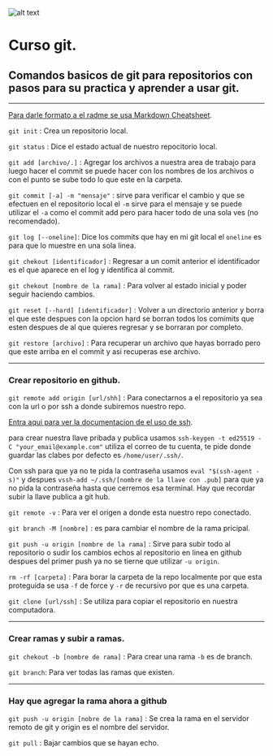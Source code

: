 ![alt text](https://github.com/Magicjg/curso_git/logo/logo.png "Alanjg_")

# Curso git.

## Comandos basicos de git para repositorios con pasos para su practica y aprender a usar git.

***

[Para darle formato a el radme se usa Markdown Cheatsheet](https://github.com/adam-p/markdown-here/wiki/Markdown-Cheatsheet).

`git init` : Crea un repositorio local. 

`git status` : Dice el estado actual de nuestro repocitorio local.

`git add [archivo/.]` : Agregar los archivos a nuestra area de trabajo para luego hacer el commit se puede hacer con los nombres de los archivos o con el punto se sube todo lo que este en la carpeta.

`git commit [-a] -m "mensaje"` : sirve para verificar el cambio y que se efectuen en el repositorio local el `-m` sirve para el mensaje y se puede utilizar el `-a` como el commit add pero para hacer todo de una sola ves (no recomendado).

`git log [--oneline]`: Dice los commits que hay en mi git local el `oneline` es para que lo muestre en una sola linea. 

`git chekout [identificador]` : Regresar a un comit anterior el identificador es el que aparece en el log y identifica al commit.

`git chekout [nombre de la rama]` : Para volver al estado inicial y poder seguir haciendo cambios.

`git reset [--hard] [identificador]` : Volver a un directorio anterior y borra el que este despues con la opcion hard se borran todos los comimits que esten despues de al que quieres regresar y se borraran por completo.

`git restore [archivo]` : Para recuperar un archivo que hayas borrado pero que este arriba en el commit y asi recuperas ese archivo. 

***

### Crear repositorio en github.

`git remote add origin [url/shh]` : Para conectarnos a el repositorio ya sea con la url o por ssh a donde subiremos nuestro repo.

[Entra aqui para ver la documentacion de el uso de ssh](https://docs.github.com/en/authentication/connecting-to-github-with-ssh/generating-a-new-ssh-key-and-adding-it-to-the-ssh-agent?platform=linux).

para crear nuestra llave pribada y publica usamos `ssh-keygen -t ed25519 -C "your_email@example.com"` utiliza el correo de tu cuenta, te pide donde guardar las clabes por defecto es `/home/user/.ssh/`. 

Con ssh para que ya no te pida la contraseña usamos `eval "$(ssh-agent -s)"` y despues `vssh-add ~/.ssh/[nombre de la llave con .pub]` para que ya no pida la contraseña hasta que cerremos esa terminal. 
Hay que recordar subir la llave publica a git hub. 

`git remote -v` : Para ver el origen a donde esta nuestro repo conectado.

`git branch -M [nombre]` : es para cambiar el nombre de la rama pricipal.


`git push -u origin [nombre de la rama]` : Sirve para subir todo al repositorio o sudir los cambios echos al repositorio en linea en github despues del primer push ya no se tierne que utilizar `-u origin`.

`rm -rf [carpeta]` : Para borar la carpeta de la repo localmente por que esta proteguida se usa `-f` de force y `-r` de recursivo por que es una carpeta. 

`git clone [url/ssh]` : Se utiliza para copiar el repositorio en nuestra computadora.                                    

***

### Crear ramas y subir a ramas.

`git chekout -b [nombre de rama]` : Para crear una rama `-b` es de branch.

`git branch`: Para ver todas las ramas que existen.

***

### Hay que agregar la rama ahora a github

`git push -u origin [nobre de la rama]` : Se crea la rama en el servidor remoto de git y origin es el nombre del servidor.


`git pull` : Bajar cambios que se hayan echo.





